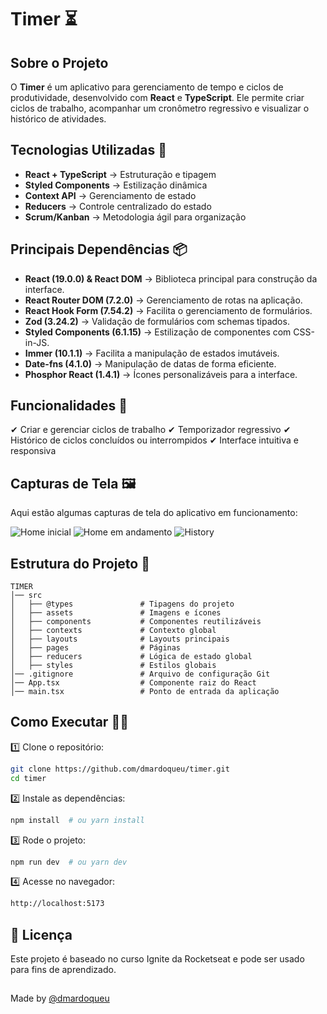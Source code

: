 # Timer ⏳

## Sobre o Projeto
O **Timer** é um aplicativo para gerenciamento de tempo e ciclos de produtividade, desenvolvido com **React** e **TypeScript**. Ele permite criar ciclos de trabalho, acompanhar um cronômetro regressivo e visualizar o histórico de atividades.

## Tecnologias Utilizadas 🚀
- **React + TypeScript** → Estruturação e tipagem
- **Styled Components** → Estilização dinâmica
- **Context API** → Gerenciamento de estado
- **Reducers** → Controle centralizado do estado
- **Scrum/Kanban** → Metodologia ágil para organização

## Principais Dependências 📦
- **React (19.0.0) & React DOM** → Biblioteca principal para construção da interface.
- **React Router DOM (7.2.0)** → Gerenciamento de rotas na aplicação.
- **React Hook Form (7.54.2)** → Facilita o gerenciamento de formulários.
- **Zod (3.24.2)** → Validação de formulários com schemas tipados.
- **Styled Components (6.1.15)** → Estilização de componentes com CSS-in-JS.
- **Immer (10.1.1)** → Facilita a manipulação de estados imutáveis.
- **Date-fns (4.1.0)** → Manipulação de datas de forma eficiente.
- **Phosphor React (1.4.1)** → Ícones personalizáveis para a interface.
  
## Funcionalidades 🌟
✔ Criar e gerenciar ciclos de trabalho
✔ Temporizador regressivo
✔ Histórico de ciclos concluídos ou interrompidos
✔ Interface intuitiva e responsiva

## Capturas de Tela 🖼️
Aqui estão algumas capturas de tela do aplicativo em funcionamento:

![Home inicial](https://github.com/user-attachments/assets/13db0228-960c-455a-b6b4-8afa2dd74e85)
![Home em andamento](https://github.com/user-attachments/assets/f02809a8-e4da-4eba-bee5-aea2ed4a8f98)
![History](https://github.com/user-attachments/assets/24773ded-74b5-4074-8e12-f3051a19ba6e)

## Estrutura do Projeto 📂
```
TIMER
│── src
│   ├── @types               # Tipagens do projeto
│   ├── assets               # Imagens e ícones
│   ├── components           # Componentes reutilizáveis
│   ├── contexts             # Contexto global
│   ├── layouts              # Layouts principais
│   ├── pages                # Páginas
│   ├── reducers             # Lógica de estado global
│   ├── styles               # Estilos globais
│── .gitignore               # Arquivo de configuração Git
│── App.tsx                  # Componente raiz do React
│── main.tsx                 # Ponto de entrada da aplicação
```

## Como Executar 🏃‍♂️
1️⃣ Clone o repositório:
```sh
git clone https://github.com/dmardoqueu/timer.git
cd timer
```

2️⃣ Instale as dependências:
```sh
npm install  # ou yarn install
```

3️⃣ Rode o projeto:
```sh
npm run dev  # ou yarn dev
```

4️⃣ Acesse no navegador:
```sh
http://localhost:5173
```

## 📜 Licença

Este projeto é baseado no curso Ignite da Rocketseat e pode ser usado para fins de aprendizado.

##

Made by [@dmardoqueu](github.com/dmardoqueu)
